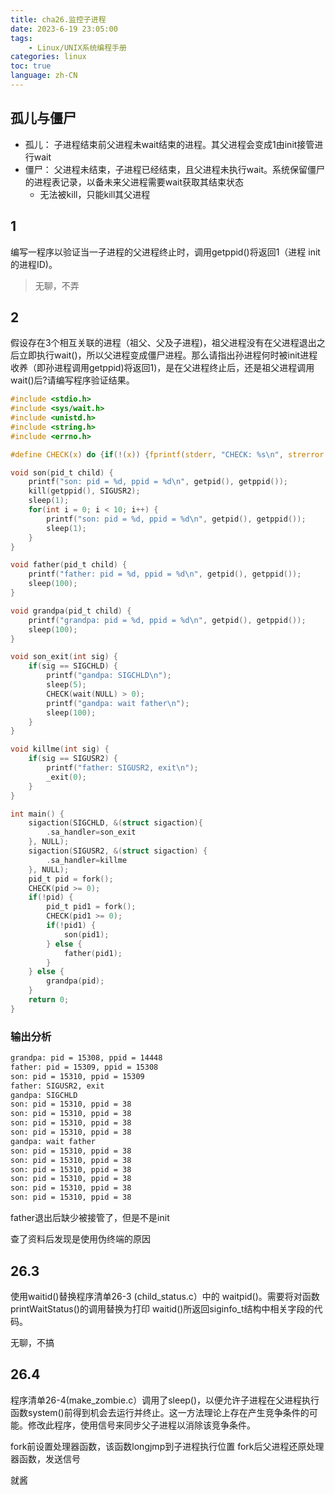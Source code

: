 ```yaml
---
title: cha26.监控子进程
date: 2023-6-19 23:05:00
tags:
    - Linux/UNIX系统编程手册
categories: linux
toc: true
language: zh-CN
---
```


## 孤儿与僵尸

- 孤儿： 子进程结束前父进程未wait结束的进程。其父进程会变成1由init接管进行wait
- 僵尸： 父进程未结束，子进程已经结束，且父进程未执行wait。系统保留僵尸的进程表记录，以备未来父进程需要wait获取其结束状态
  - 无法被kill，只能kill其父进程

## 1

编写一程序以验证当一子进程的父进程终止时，调用getppid()将返回1（进程 init的进程ID)。

> 无聊，不弄

## 2

假设存在3个相互关联的进程（祖父、父及子进程)，祖父进程没有在父进程退出之后立即执行wait()，所以父进程变成僵尸进程。那么请指出孙进程何时被init进程收养（即孙进程调用getppid)将返回1)，是在父进程终止后，还是祖父进程调用wait()后?请编写程序验证结果。

```c
#include <stdio.h>
#include <sys/wait.h>
#include <unistd.h>
#include <string.h>
#include <errno.h>

#define CHECK(x) do {if(!(x)) {fprintf(stderr, "CHECK: %s\n", strerror(errno));} } while(0)

void son(pid_t child) {
    printf("son: pid = %d, ppid = %d\n", getpid(), getppid());
    kill(getppid(), SIGUSR2);
    sleep(1);
    for(int i = 0; i < 10; i++) {
        printf("son: pid = %d, ppid = %d\n", getpid(), getppid());
        sleep(1);
    }
}

void father(pid_t child) {
    printf("father: pid = %d, ppid = %d\n", getpid(), getppid());
    sleep(100);
}

void grandpa(pid_t child) {
    printf("grandpa: pid = %d, ppid = %d\n", getpid(), getppid());
    sleep(100);
}

void son_exit(int sig) {
    if(sig == SIGCHLD) {
        printf("gandpa: SIGCHLD\n");
        sleep(5);
        CHECK(wait(NULL) > 0);
        printf("gandpa: wait father\n");
        sleep(100);
    }
}

void killme(int sig) {
    if(sig == SIGUSR2) {
        printf("father: SIGUSR2, exit\n");
        _exit(0);
    }
}

int main() {
    sigaction(SIGCHLD, &(struct sigaction){
        .sa_handler=son_exit
    }, NULL);
    sigaction(SIGUSR2, &(struct sigaction) {
        .sa_handler=killme
    }, NULL);
    pid_t pid = fork();
    CHECK(pid >= 0);
    if(!pid) {
        pid_t pid1 = fork();
        CHECK(pid1 >= 0);
        if(!pid1) {
            son(pid1);
        } else {
            father(pid1);
        }
    } else {
        grandpa(pid);
    }
    return 0;
}
```

### 输出分析
```sh
grandpa: pid = 15308, ppid = 14448
father: pid = 15309, ppid = 15308
son: pid = 15310, ppid = 15309
father: SIGUSR2, exit
gandpa: SIGCHLD
son: pid = 15310, ppid = 38
son: pid = 15310, ppid = 38
son: pid = 15310, ppid = 38
son: pid = 15310, ppid = 38
gandpa: wait father
son: pid = 15310, ppid = 38
son: pid = 15310, ppid = 38
son: pid = 15310, ppid = 38
son: pid = 15310, ppid = 38
son: pid = 15310, ppid = 38
son: pid = 15310, ppid = 38
```

father退出后缺少被接管了，但是不是init

查了资料后发现是使用伪终端的原因

## 26.3
使用waitid()替换程序清单26-3 (child_status.c）中的 waitpid()。需要将对函数printWaitStatus()的调用替换为打印 waitid()所返回siginfo_t结构中相关字段的代码。

无聊，不搞

## 26.4
程序清单26-4(make_zombie.c）调用了sleep()，以便允许子进程在父进程执行函数system()前得到机会去运行并终止。这一方法理论上存在产生竞争条件的可能。修改此程序，使用信号来同步父子进程以消除该竞争条件。

fork前设置处理器函数，该函数longjmp到子进程执行位置
fork后父进程还原处理器函数，发送信号

就酱